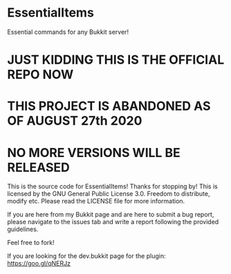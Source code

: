 # EssentialItems
Essential commands for any Bukkit server!

# JUST KIDDING THIS IS THE OFFICIAL REPO NOW
# THIS PROJECT IS ABANDONED AS OF AUGUST 27th 2020
# NO MORE VERSIONS WILL BE RELEASED



This is the source code for EssentialItems!  Thanks for stopping by!  This is licensed by the GNU General Public License 3.0.  Freedom to distribute, modify etc.  Please read the LICENSE file for more information.

If you are here from my Bukkit page and are here to submit a bug report, please navigate to the issues tab and write a report following the provided guidelines.

Feel free to fork!

If you are looking for the dev.bukkit page for the plugin:
https://goo.gl/qNERJz
